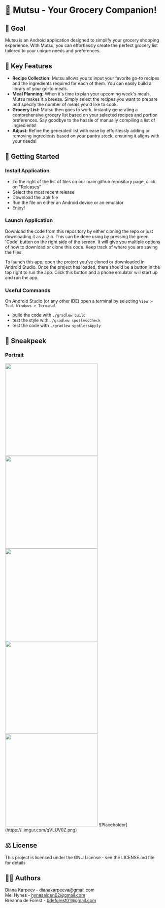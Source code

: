 # 🍏 Mutsu - Your Grocery Companion! 

## 🛒 Goal
Mutsu is an Android application designed to simplify your grocery shopping experience. With Mutsu, you can effortlessly create the perfect grocery list tailored to your unique needs and preferences.

## 📝 Key Features
- **Recipe Collection:** Mutsu allows you to input your favorite go-to recipes and the ingredients required for each of them. You can easily build a library of your go-to meals.
- **Meal Planning:** When it's time to plan your upcoming week's meals, Mutsu makes it a breeze. Simply select the recipes you want to prepare and specify the number of meals you'd like to cook.
- **Grocery List:** Mutsu then goes to work, instantly generating a comprehensive grocery list based on your selected recipes and portion preferences. Say goodbye to the hassle of manually compiling a list of ingredients!
- **Adjust:** Refine the generated list with ease by effortlessly adding or removing ingredients based on your pantry stock, ensuring it aligns with your needs!

## 🏃 Getting Started

### Install Application
- To the right of the list of files on our main github repository page, click on "Releases"
- Select the most recent release
- Download the .apk file
- Run the file on either an Android device or an emulator
- Enjoy! 

### Launch Application
Download the code from this repository by either cloning the repo or just downloading it as a .zip. This can be done using by pressing the green 'Code' button on the right side of the screen. It will give you multiple options of how to download or clone this code. Keep track of where you are saving the files.

To launch this app, open the project you've cloned or downloaded in Android Studio. Once the project has loaded, there should be a button in the top right to run the app. Click this button and a phone emulator will start up and run the app.

### Useful Commands
On Android Studio (or any other IDE) open a terminal by selecting `View > Tool Windows > Terminal`
- build the code with `./gradlew build`
- test the style with `./gradlew spotlessCheck`
- test the code with `./gradlew spotlessApply`

## 👀 Sneakpeek
### Portrait
<img src="https://github.com/dianakarpeev/mutsu/assets/78222551/7f8f1a02-d445-4ad3-b471-6ed0a50b92d4" width="300">
<img src="https://github.com/dianakarpeev/mutsu/assets/78222551/b667290d-7d6f-4873-8e69-8af0b4734d55" width="300">
<img src="https://github.com/dianakarpeev/mutsu/assets/78222551/5459d54b-9974-4c20-9b1b-7d3dd4b56441" width="300">
<img src="https://github.com/dianakarpeev/mutsu/assets/78222551/fdcf7fee-e342-4c5e-a570-3e8968b49258" width="300">
<img src="https://github.com/dianakarpeev/mutsu/assets/78222551/4cc38421-8b1b-4cf3-9f02-0c6737159926" width="300">
![Placeholder](https://i.imgur.com/qVLUV0Z.png)

## ⚖️ License
This project is licensed under the GNU License - see the LICENSE.md file for details

## 🐱‍💻 Authors
Diana Karpeev - dianakarpeeva@gmail.com <br>
Mel Hynes - hynesaiden02@gmail.com <br>
Breanna de Forest - bdeforest01@gmail.com <br>

